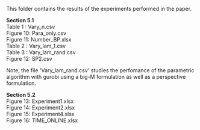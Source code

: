 This folder contains the results of the experiments performed in the paper.

**Section 5.1** <br />
Table 1  : Vary_n.csv <br />
Figure 10: Para_only.csv <br />
Figure 11: Number_BP.xlsx <br />
Table 2  : Vary_lam_1.csv <br />
Table 3  : Vary_lam_rand.csv <br />
Figure 12: SP2.csv

Note, the file 'Vary_lam_rand.csv' studies the perfomance of the parametric algorithm with gurobi using a big-M formulation as well as a perspective formulation. 


**Section 5.2** <br />
Figure 13: Experiment1.xlsx <br />
Figure 14: Experiment2.xlsx <br />
Figure 15: Experiment4.xlsx <br />
Figure 16: TIME_ONLINE.xlsx <br />
